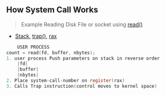 ## How System Call Works
> Example Reading Disk File or socket using [read()](/Networking/OSI-Layers/Layer-4/Socket_Programming/APIs_Structures)

- [Stack](https://sites.google.com/site/amitinterviewpreparation/c-1), [trap()](/Motherboard/CPU/Memory/Virtual_Physical_Memory/Terms.md), [rax](/Motherboard/CPU/Memory/CPU_Registers)
```c
    USER PROCESS
count = read(fd, buffer, nbytes);
1. user process Push parameters on stack in reverse order
    |fd|
    |buffer|
    |nbytes|
2. Place system-call-number on register(rax)
3. Calls Trap instruction(control moves to kernel space)
```
